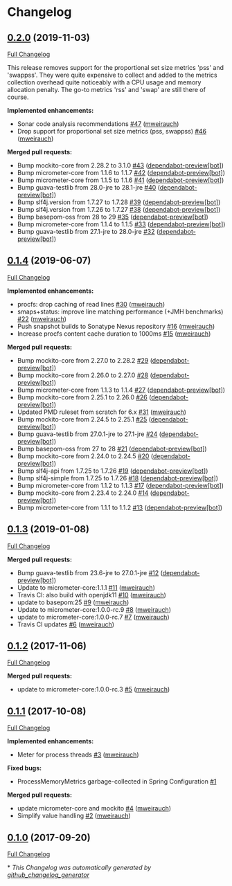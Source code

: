 # Changelog

## [0.2.0](https://github.com/mweirauch/micrometer-jvm-extras/tree/0.2.0) (2019-11-03)

[Full Changelog](https://github.com/mweirauch/micrometer-jvm-extras/compare/0.1.4...0.2.0)

This release removes support for the proportional set size metrics 'pss' and 'swappss'. They were quite expensive to collect and added to the metrics collection overhead quite noticeably with a CPU usage and memory allocation penalty. The go-to metrics 'rss' and 'swap' are still there of course.


**Implemented enhancements:**

- Sonar code analysis recommendations [\#47](https://github.com/mweirauch/micrometer-jvm-extras/pull/47) ([mweirauch](https://github.com/mweirauch))
- Drop support for proportional set size metrics \(pss, swappss\) [\#46](https://github.com/mweirauch/micrometer-jvm-extras/pull/46) ([mweirauch](https://github.com/mweirauch))

**Merged pull requests:**

- Bump mockito-core from 2.28.2 to 3.1.0 [\#43](https://github.com/mweirauch/micrometer-jvm-extras/pull/43) ([dependabot-preview[bot]](https://github.com/apps/dependabot-preview))
- Bump micrometer-core from 1.1.6 to 1.1.7 [\#42](https://github.com/mweirauch/micrometer-jvm-extras/pull/42) ([dependabot-preview[bot]](https://github.com/apps/dependabot-preview))
- Bump micrometer-core from 1.1.5 to 1.1.6 [\#41](https://github.com/mweirauch/micrometer-jvm-extras/pull/41) ([dependabot-preview[bot]](https://github.com/apps/dependabot-preview))
- Bump guava-testlib from 28.0-jre to 28.1-jre [\#40](https://github.com/mweirauch/micrometer-jvm-extras/pull/40) ([dependabot-preview[bot]](https://github.com/apps/dependabot-preview))
- Bump slf4j.version from 1.7.27 to 1.7.28 [\#39](https://github.com/mweirauch/micrometer-jvm-extras/pull/39) ([dependabot-preview[bot]](https://github.com/apps/dependabot-preview))
- Bump slf4j.version from 1.7.26 to 1.7.27 [\#38](https://github.com/mweirauch/micrometer-jvm-extras/pull/38) ([dependabot-preview[bot]](https://github.com/apps/dependabot-preview))
- Bump basepom-oss from 28 to 29 [\#35](https://github.com/mweirauch/micrometer-jvm-extras/pull/35) ([dependabot-preview[bot]](https://github.com/apps/dependabot-preview))
- Bump micrometer-core from 1.1.4 to 1.1.5 [\#33](https://github.com/mweirauch/micrometer-jvm-extras/pull/33) ([dependabot-preview[bot]](https://github.com/apps/dependabot-preview))
- Bump guava-testlib from 27.1-jre to 28.0-jre [\#32](https://github.com/mweirauch/micrometer-jvm-extras/pull/32) ([dependabot-preview[bot]](https://github.com/apps/dependabot-preview))

## [0.1.4](https://github.com/mweirauch/micrometer-jvm-extras/tree/0.1.4) (2019-06-07)

[Full Changelog](https://github.com/mweirauch/micrometer-jvm-extras/compare/0.1.3...0.1.4)

**Implemented enhancements:**

- procfs: drop caching of read lines [\#30](https://github.com/mweirauch/micrometer-jvm-extras/pull/30) ([mweirauch](https://github.com/mweirauch))
- smaps+status: improve line matching performance \(+JMH benchmarks\) [\#22](https://github.com/mweirauch/micrometer-jvm-extras/pull/22) ([mweirauch](https://github.com/mweirauch))
- Push snapshot builds to Sonatype Nexus repository [\#16](https://github.com/mweirauch/micrometer-jvm-extras/pull/16) ([mweirauch](https://github.com/mweirauch))
- Increase procfs content cache duration to 1000ms [\#15](https://github.com/mweirauch/micrometer-jvm-extras/pull/15) ([mweirauch](https://github.com/mweirauch))

**Merged pull requests:**

- Bump mockito-core from 2.27.0 to 2.28.2 [\#29](https://github.com/mweirauch/micrometer-jvm-extras/pull/29) ([dependabot-preview[bot]](https://github.com/apps/dependabot-preview))
- Bump mockito-core from 2.26.0 to 2.27.0 [\#28](https://github.com/mweirauch/micrometer-jvm-extras/pull/28) ([dependabot-preview[bot]](https://github.com/apps/dependabot-preview))
- Bump micrometer-core from 1.1.3 to 1.1.4 [\#27](https://github.com/mweirauch/micrometer-jvm-extras/pull/27) ([dependabot-preview[bot]](https://github.com/apps/dependabot-preview))
- Bump mockito-core from 2.25.1 to 2.26.0 [\#26](https://github.com/mweirauch/micrometer-jvm-extras/pull/26) ([dependabot-preview[bot]](https://github.com/apps/dependabot-preview))
- Updated PMD ruleset from scratch for 6.x [\#31](https://github.com/mweirauch/micrometer-jvm-extras/pull/31) ([mweirauch](https://github.com/mweirauch))
- Bump mockito-core from 2.24.5 to 2.25.1 [\#25](https://github.com/mweirauch/micrometer-jvm-extras/pull/25) ([dependabot-preview[bot]](https://github.com/apps/dependabot-preview))
- Bump guava-testlib from 27.0.1-jre to 27.1-jre [\#24](https://github.com/mweirauch/micrometer-jvm-extras/pull/24) ([dependabot-preview[bot]](https://github.com/apps/dependabot-preview))
- Bump basepom-oss from 27 to 28 [\#21](https://github.com/mweirauch/micrometer-jvm-extras/pull/21) ([dependabot-preview[bot]](https://github.com/apps/dependabot-preview))
- Bump mockito-core from 2.24.0 to 2.24.5 [\#20](https://github.com/mweirauch/micrometer-jvm-extras/pull/20) ([dependabot-preview[bot]](https://github.com/apps/dependabot-preview))
- Bump slf4j-api from 1.7.25 to 1.7.26 [\#19](https://github.com/mweirauch/micrometer-jvm-extras/pull/19) ([dependabot-preview[bot]](https://github.com/apps/dependabot-preview))
- Bump slf4j-simple from 1.7.25 to 1.7.26 [\#18](https://github.com/mweirauch/micrometer-jvm-extras/pull/18) ([dependabot-preview[bot]](https://github.com/apps/dependabot-preview))
- Bump micrometer-core from 1.1.2 to 1.1.3 [\#17](https://github.com/mweirauch/micrometer-jvm-extras/pull/17) ([dependabot-preview[bot]](https://github.com/apps/dependabot-preview))
- Bump mockito-core from 2.23.4 to 2.24.0 [\#14](https://github.com/mweirauch/micrometer-jvm-extras/pull/14) ([dependabot-preview[bot]](https://github.com/apps/dependabot-preview))
- Bump micrometer-core from 1.1.1 to 1.1.2 [\#13](https://github.com/mweirauch/micrometer-jvm-extras/pull/13) ([dependabot-preview[bot]](https://github.com/apps/dependabot-preview))

## [0.1.3](https://github.com/mweirauch/micrometer-jvm-extras/tree/0.1.3) (2019-01-08)

[Full Changelog](https://github.com/mweirauch/micrometer-jvm-extras/compare/0.1.2...0.1.3)

**Merged pull requests:**

- Bump guava-testlib from 23.6-jre to 27.0.1-jre [\#12](https://github.com/mweirauch/micrometer-jvm-extras/pull/12) ([dependabot-preview[bot]](https://github.com/apps/dependabot-preview))
- Update to micrometer-core:1.1.1 [\#11](https://github.com/mweirauch/micrometer-jvm-extras/pull/11) ([mweirauch](https://github.com/mweirauch))
- Travis CI: also build with openjdk11 [\#10](https://github.com/mweirauch/micrometer-jvm-extras/pull/10) ([mweirauch](https://github.com/mweirauch))
- update to basepom:25 [\#9](https://github.com/mweirauch/micrometer-jvm-extras/pull/9) ([mweirauch](https://github.com/mweirauch))
- Update to micrometer-core:1.0.0-rc.9 [\#8](https://github.com/mweirauch/micrometer-jvm-extras/pull/8) ([mweirauch](https://github.com/mweirauch))
- update to micrometer-core:1.0.0-rc.7 [\#7](https://github.com/mweirauch/micrometer-jvm-extras/pull/7) ([mweirauch](https://github.com/mweirauch))
- Travis CI updates [\#6](https://github.com/mweirauch/micrometer-jvm-extras/pull/6) ([mweirauch](https://github.com/mweirauch))

## [0.1.2](https://github.com/mweirauch/micrometer-jvm-extras/tree/0.1.2) (2017-11-06)

[Full Changelog](https://github.com/mweirauch/micrometer-jvm-extras/compare/0.1.1...0.1.2)

**Merged pull requests:**

- update to micrometer-core:1.0.0-rc.3 [\#5](https://github.com/mweirauch/micrometer-jvm-extras/pull/5) ([mweirauch](https://github.com/mweirauch))

## [0.1.1](https://github.com/mweirauch/micrometer-jvm-extras/tree/0.1.1) (2017-10-08)

[Full Changelog](https://github.com/mweirauch/micrometer-jvm-extras/compare/0.1.0...0.1.1)

**Implemented enhancements:**

- Meter for process threads [\#3](https://github.com/mweirauch/micrometer-jvm-extras/pull/3) ([mweirauch](https://github.com/mweirauch))

**Fixed bugs:**

- ProcessMemoryMetrics garbage-collected in Spring Configuration [\#1](https://github.com/mweirauch/micrometer-jvm-extras/issues/1)

**Merged pull requests:**

- update micrometer-core and mockito [\#4](https://github.com/mweirauch/micrometer-jvm-extras/pull/4) ([mweirauch](https://github.com/mweirauch))
- Simplify value handling [\#2](https://github.com/mweirauch/micrometer-jvm-extras/pull/2) ([mweirauch](https://github.com/mweirauch))

## [0.1.0](https://github.com/mweirauch/micrometer-jvm-extras/tree/0.1.0) (2017-09-20)

[Full Changelog](https://github.com/mweirauch/micrometer-jvm-extras/compare/32e6a76ced2684420fce441e98b50d84d7b5ec3f...0.1.0)



\* *This Changelog was automatically generated by [github_changelog_generator](https://github.com/github-changelog-generator/github-changelog-generator)*
